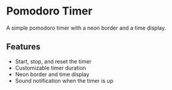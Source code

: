 # Pomodoro Timer

A simple pomodoro timer with a neon border and a time display.

## Features

- Start, stop, and reset the timer
- Customizable timer duration
- Neon border and time display
- Sound notification when the timer is up